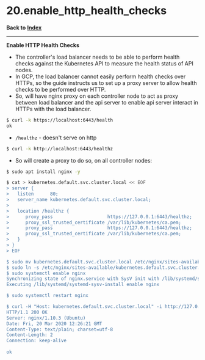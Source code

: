 # 20.enable\_http\_health\_checks

**Back to** [**Index**](./)

***

**Enable HTTP Health Checks**

* The controller's load balancer needs to be able to perform health checks against the Kubernetes API to measure the health status of API nodes.
* In GCP, the load balancer cannot easily perform health checks over HTTPs, so the guide instructs us to set up a proxy server to allow health checks to be performed over HTTP.
* So, will have nginx proxy on each controller node to act as proxy between load balancer and the api server to enable api server interact in HTTPs with the load balancer.

```bash
$ curl -k https://localhost:6443/health
ok
```

* `/healthz` - doesn't serve on http

```bash
$ curl -k http://localhost:6443/healthz

```

* So will create a proxy to do so, on all controller nodes:

```bash
$ sudo apt install nginx -y

$ cat > kubernetes.default.svc.cluster.local << EOF
> server {                   
>   listen      80;                
>   server_name kubernetes.default.svc.cluster.local;
>                
>   location /healthz {
>      proxy_pass                    https://127.0.0.1:6443/healthz;
>      proxy_ssl_trusted_certificate /var/lib/kubernetes/ca.pem;
>      proxy_pass                    https://127.0.0.1:6443/healthz;                                                                    [0/89]
>      proxy_ssl_trusted_certificate /var/lib/kubernetes/ca.pem;                                                                 
>   }                                                                                                                      
> }                              
> EOF   

$ sudo mv kubernetes.default.svc.cluster.local /etc/nginx/sites-available/kubernetes.default.svc.cluster.local
$ sudo ln -s /etc/nginx/sites-available/kubernetes.default.svc.cluster.local /etc/nginx/sites-enabled/
$ sudo systemctl enable nginx
Synchronizing state of nginx.service with SysV init with /lib/systemd/systemd-sysv-install...
Executing /lib/systemd/systemd-sysv-install enable nginx

$ sudo systemctl restart nginx

$ curl -H "Host: kubernetes.default.svc.cluster.local" -i http://127.0.0.1/healthz
HTTP/1.1 200 OK                                                          
Server: nginx/1.10.3 (Ubuntu)
Date: Fri, 20 Mar 2020 12:26:21 GMT
Content-Type: text/plain; charset=utf-8              
Content-Length: 2
Connection: keep-alive 
                                                                    
ok
```
